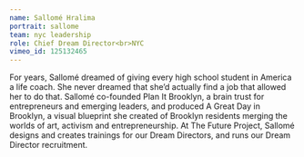 ```yaml
---
name: Sallomé Hralima
portrait: sallome
team: nyc leadership
role: Chief Dream Director<br>NYC
vimeo_id: 125132465
---
```


For years, Sallomé dreamed of giving every high school student in America a life coach. She never dreamed that she’d actually find a job that allowed her to do that. Sallomé co-founded Plan It Brooklyn, a brain trust for entrepreneurs and emerging leaders, and produced A Great Day in Brooklyn, a visual blueprint she created of Brooklyn residents merging the worlds of art, activism and entrepreneurship. At The Future Project, Sallomé designs and creates trainings for our Dream Directors, and runs our Dream Director recruitment.